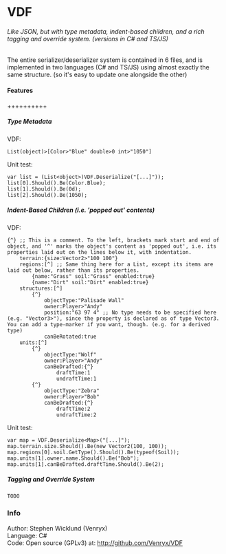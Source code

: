 # VDF
###### Like JSON, but with type metadata, indent-based children, and a rich tagging and override system. (versions in C# and TS/JS)

The entire serializer/deserializer system is contained in 6 files, and is implemented in two languages (C# and TS/JS) using almost exactly the same structure. (so it's easy to update one alongside the other)

#### Features
++++++++++
##### Type Metadata
VDF:
```
List(object)>[Color>"Blue" double>0 int>"1050"]
```
Unit test:
```
var list = (List<object>)VDF.Deserialize("[...]"));
list[0].Should().Be(Color.Blue);
list[1].Should().Be(0d);
list[2].Should().Be(1050);
```

##### Indent-Based Children (i.e. 'popped out' contents)
VDF:
```
{^} ;; This is a comment. To the left, brackets mark start and end of object, and '^' marks the object's content as 'popped out', i.e. its properties laid out on the lines below it, with indentation.
	terrain:{size:Vector2>"100 100"}
	regions:[^] ;; Same thing here for a List, except its items are laid out below, rather than its properties.
		{name:"Grass" soil:"Grass" enabled:true}
		{name:"Dirt" soil:"Dirt" enabled:true}
	structures:[^]
		{^}
			objectType:"Palisade Wall"
			owner:Player>"Andy"
			position:"63 97 4" ;; No type needs to be specified here (e.g. "Vector3>"), since the property is declared as of type Vector3. You can add a type-marker if you want, though. (e.g. for a derived type)
			canBeRotated:true
	units:[^]
		{^}
			objectType:"Wolf"
			owner:Player>"Andy"
			canBeDrafted:{^}
				draftTime:1
				undraftTime:1
		{^}
			objectType:"Zebra"
			owner:Player>"Bob"
			canBeDrafted:{^}
				draftTime:2
				undraftTime:2
```
Unit test:
```
var map = VDF.Deserialize<Map>("[...]");
map.terrain.size.Should().Be(new Vector2(100, 100));
map.regions[0].soil.GetType().Should().Be(typeof(Soil));
map.units[1].owner.name.Should().Be("Bob");
map.units[1].canBeDrafted.draftTime.Should().Be(2);
```

##### Tagging and Override System
```
TODO
```

### Info
Author: Stephen Wicklund (Venryx)  
Language: C#  
Code: Open source (GPLv3) at: http://github.com/Venryx/VDF